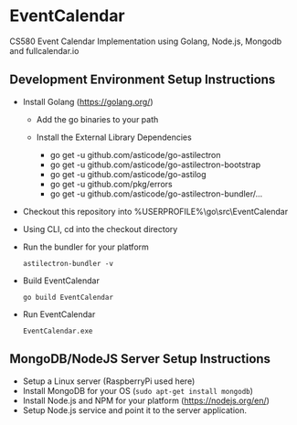 # EventCalendar
CS580 Event Calendar Implementation using Golang, Node.js, Mongodb and fullcalendar.io

Development Environment Setup Instructions
-------------------------------------------
* Install Golang (https://golang.org/)

  * Add the go binaries to your path

  * Install the External Library Dependencies
  
    *    go get -u github.com/asticode/go-astilectron
    *    go get -u github.com/asticode/go-astilectron-bootstrap
    *    go get -u github.com/asticode/go-astilog
    *    go get -u github.com/pkg/errors
    *    go get -u github.com/asticode/go-astilectron-bundler/...
    
* Checkout this repository into %USERPROFILE%\go\src\EventCalendar
    
* Using CLI, cd into the checkout directory

* Run the bundler for your platform

    `astilectron-bundler -v`

* Build EventCalendar

    `go build EventCalendar`

* Run EventCalendar

    `EventCalendar.exe`

MongoDB/NodeJS Server Setup Instructions
-------------------------------------------
* Setup a Linux server (RaspberryPi used here)
* Install MongoDB for your OS (`sudo apt-get install mongodb`)
* Install Node.js and NPM for your platform (https://nodejs.org/en/)
* Setup Node.js service and point it to the server application.
